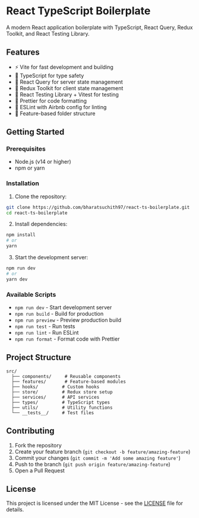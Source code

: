 # React TypeScript Boilerplate

A modern React application boilerplate with TypeScript, React Query, Redux Toolkit, and React Testing Library.

## Features

- ⚡️ Vite for fast development and building
- 🎯 TypeScript for type safety
- 📡 React Query for server state management
- 🔄 Redux Toolkit for client state management
- 🧪 React Testing Library + Vitest for testing
- 💅 Prettier for code formatting
- 🚨 ESLint with Airbnb config for linting
- 📁 Feature-based folder structure

## Getting Started

### Prerequisites

- Node.js (v14 or higher)
- npm or yarn

### Installation

1. Clone the repository:
```bash
git clone https://github.com/bharatsuchith97/react-ts-boilerplate.git
cd react-ts-boilerplate
```

2. Install dependencies:
```bash
npm install
# or
yarn
```

3. Start the development server:
```bash
npm run dev
# or
yarn dev
```

### Available Scripts

- `npm run dev` - Start development server
- `npm run build` - Build for production
- `npm run preview` - Preview production build
- `npm run test` - Run tests
- `npm run lint` - Run ESLint
- `npm run format` - Format code with Prettier

## Project Structure

```
src/
  ├── components/     # Reusable components
  ├── features/       # Feature-based modules
  ├── hooks/         # Custom hooks
  ├── store/         # Redux store setup
  ├── services/      # API services
  ├── types/         # TypeScript types
  ├── utils/         # Utility functions
  └── __tests__/     # Test files
```

## Contributing

1. Fork the repository
2. Create your feature branch (`git checkout -b feature/amazing-feature`)
3. Commit your changes (`git commit -m 'Add some amazing feature'`)
4. Push to the branch (`git push origin feature/amazing-feature`)
5. Open a Pull Request

## License

This project is licensed under the MIT License - see the [LICENSE](LICENSE) file for details. 